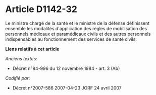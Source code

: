 # Article D1142-32

Le ministre chargé de la santé et le ministre de la défense définissent ensemble les modalités d'application des règles de
mobilisation des personnels médicaux et paramédicaux civils et des autres personnels indispensables au fonctionnement des
services de santé civils.

**Liens relatifs à cet article**

_Anciens textes_:

  - Décret n°84-996 du 12 novembre 1984 - art. 3 (Ab)

_Codifié par_:

  - Décret n°2007-586 2007-04-23 JORF 24 avril 2007
